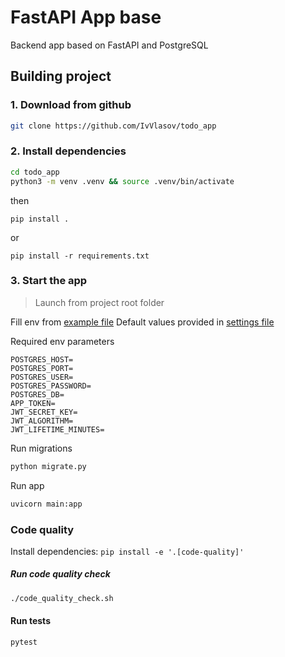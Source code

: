 # FastAPI App base

Backend app based on FastAPI and PostgreSQL

## Building project

### 1. Download from github

```bash
git clone https://github.com/IvVlasov/todo_app
```

### 2. Install dependencies

```bash
cd todo_app
python3 -m venv .venv && source .venv/bin/activate

```

then
```
pip install .
```

or 

```
pip install -r requirements.txt
```

### 3. Start the app

> Launch from project root folder

Fill env from [example file](./env.template)
Default values provided in  [settings file](./backend/settings.py)


Required env parameters
```
POSTGRES_HOST=
POSTGRES_PORT=
POSTGRES_USER=
POSTGRES_PASSWORD=
POSTGRES_DB=
APP_TOKEN=
JWT_SECRET_KEY=
JWT_ALGORITHM=
JWT_LIFETIME_MINUTES=
```

Run migrations
```bash
python migrate.py
```

Run app
```bash
uvicorn main:app
```

### Code quality

Install dependencies: `pip install -e '.[code-quality]'`  
  
##### Run code quality check

```bash
./code_quality_check.sh
```
#### Run tests

```bash
pytest
```
